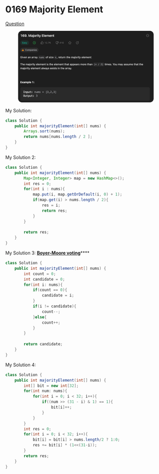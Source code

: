 # 0169 Majority Element

[Question](https://leetcode.com/problems/majority-element/description/?envType=study-plan\&id=data-structure-ii)

<figure><img src="../.gitbook/assets/image (1).png" alt=""><figcaption></figcaption></figure>



My Solution:

```java
class Solution {
    public int majorityElement(int[] nums) {
        Arrays.sort(nums);
        return nums[nums.length / 2 ];
    }
}
```



My Solution 2:

```java
class Solution {
    public int majorityElement(int[] nums) {
        Map<Integer, Integer> map = new HashMap<>();
        int res = 0;
        for(int i : nums){
            map.put(i, map.getOrDefault(i, 0) + 1);
            if(map.get(i) > nums.length / 2){
                res = i;
                return res;
            }
        }

        return res;
    }
}
```



My Solution 3: [**Boyer-Moore voting**](https://www.geeksforgeeks.org/boyer-moore-majority-voting-algorithm/)****

```java
class Solution {
    public int majorityElement(int[] nums) {
        int count = 0;
        int candidate = 0;
        for(int i: nums){
            if(count == 0){
                candidate = i;
            }
            if(i != candidate){
                count--;
            }else{
                count++;
            }
        }

        return candidate;
    }
}
```



My Solution 4:

```java
class Solution {
    public int majorityElement(int[] nums) {
        int[] bit = new int[32];
        for(int num: nums){
            for(int i = 0; i < 32; i++){
                if((num >> (31 - i) & 1) == 1){
                    bit[i]++;
                }
            }
        }
        int res = 0;
        for(int i = 0; i < 32; i++){
            bit[i] = bit[i] > nums.length/2 ? 1:0;
            res += bit[i] * (1<<(31-i));
        }
        return res;
    }
}
```
